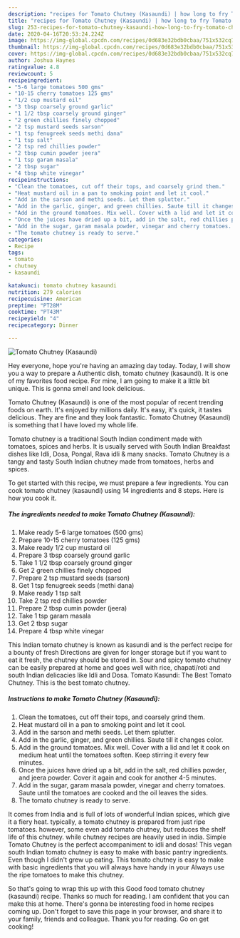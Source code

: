 ```yaml
---
description: "recipes for Tomato Chutney (Kasaundi) | how long to fry Tomato Chutney (Kasaundi)"
title: "recipes for Tomato Chutney (Kasaundi) | how long to fry Tomato Chutney (Kasaundi)"
slug: 253-recipes-for-tomato-chutney-kasaundi-how-long-to-fry-tomato-chutney-kasaundi
date: 2020-04-16T20:53:24.224Z
image: https://img-global.cpcdn.com/recipes/0d683e32bdb0cbaa/751x532cq70/tomato-chutney-kasaundi-recipe-main-photo.jpg
thumbnail: https://img-global.cpcdn.com/recipes/0d683e32bdb0cbaa/751x532cq70/tomato-chutney-kasaundi-recipe-main-photo.jpg
cover: https://img-global.cpcdn.com/recipes/0d683e32bdb0cbaa/751x532cq70/tomato-chutney-kasaundi-recipe-main-photo.jpg
author: Joshua Haynes
ratingvalue: 4.8
reviewcount: 5
recipeingredient:
- "5-6 large tomatoes 500 gms"
- "10-15 cherry tomatoes 125 gms"
- "1/2 cup mustard oil"
- "3 tbsp coarsely ground garlic"
- "1 1/2 tbsp coarsely ground ginger"
- "2 green chillies finely chopped"
- "2 tsp mustard seeds sarson"
- "1 tsp fenugreek seeds methi dana"
- "1 tsp salt"
- "2 tsp red chillies powder"
- "2 tbsp cumin powder jeera"
- "1 tsp garam masala"
- "2 tbsp sugar"
- "4 tbsp white vinegar"
recipeinstructions:
- "Clean the tomatoes, cut off their tops, and coarsely grind them."
- "Heat mustard oil in a pan to smoking point and let it cool."
- "Add in the sarson and methi seeds. Let them splutter."
- "Add in the garlic, ginger, and green chillies. Saute till it changes color."
- "Add in the ground tomatoes. Mix well. Cover with a lid and let it cook on medium heat until the tomatoes soften. Keep stirring it every few minutes."
- "Once the juices have dried up a bit, add in the salt, red chillies powder, and jeera powder. Cover it again and cook for another 4-5 minutes."
- "Add in the sugar, garam masala powder, vinegar and cherry tomatoes. Saute until the tomatoes are cooked and the oil leaves the sides."
- "The tomato chutney is ready to serve."
categories:
- Recipe
tags:
- tomato
- chutney
- kasaundi

katakunci: tomato chutney kasaundi 
nutrition: 279 calories
recipecuisine: American
preptime: "PT28M"
cooktime: "PT43M"
recipeyield: "4"
recipecategory: Dinner

---
```



![Tomato Chutney (Kasaundi)](https://img-global.cpcdn.com/recipes/0d683e32bdb0cbaa/751x532cq70/tomato-chutney-kasaundi-recipe-main-photo.jpg)

Hey everyone, hope you're having an amazing day today. Today, I will show you a way to prepare a Authentic dish, tomato chutney (kasaundi). It is one of my favorites food recipe. For mine, I am going to make it a little bit unique. This is gonna smell and look delicious.

Tomato Chutney (Kasaundi) is one of the most popular of recent trending foods on earth. It's enjoyed by millions daily. It's easy, it's quick, it tastes delicious. They are fine and they look fantastic. Tomato Chutney (Kasaundi) is something that I have loved my whole life.

Tomato chutney is a traditional South Indian condiment made with tomatoes, spices and herbs. It is usually served with South Indian Breakfast dishes like Idli, Dosa, Pongal, Rava idli &amp; many snacks. Tomato Chutney is a tangy and tasty South Indian chutney made from tomatoes, herbs and spices.


To get started with this recipe, we must prepare a few ingredients. You can cook tomato chutney (kasaundi) using 14 ingredients and 8 steps. Here is how you cook it.

<!--inarticleads1-->

##### The ingredients needed to make Tomato Chutney (Kasaundi):

1. Make ready 5-6 large tomatoes (500 gms)
1. Prepare 10-15 cherry tomatoes (125 gms)
1. Make ready 1/2 cup mustard oil
1. Prepare 3 tbsp coarsely ground garlic
1. Take 1 1/2 tbsp coarsely ground ginger
1. Get 2 green chillies finely chopped
1. Prepare 2 tsp mustard seeds (sarson)
1. Get 1 tsp fenugreek seeds (methi dana)
1. Make ready 1 tsp salt
1. Take 2 tsp red chillies powder
1. Prepare 2 tbsp cumin powder (jeera)
1. Take 1 tsp garam masala
1. Get 2 tbsp sugar
1. Prepare 4 tbsp white vinegar


This Indian tomato chutney is known as kasundi and is the perfect recipe for a bounty of fresh Directions are given for longer storage but if you want to eat it fresh, the chutney should be stored in. Sour and spicy tomato chutney can be easily prepared at home and goes well with rice, chapati/roti and south Indian delicacies like Idli and Dosa. Tomato Kasundi: The Best Tomato Chutney. This is the best tomato chutney. 

<!--inarticleads2-->

##### Instructions to make Tomato Chutney (Kasaundi):

1. Clean the tomatoes, cut off their tops, and coarsely grind them.
1. Heat mustard oil in a pan to smoking point and let it cool.
1. Add in the sarson and methi seeds. Let them splutter.
1. Add in the garlic, ginger, and green chillies. Saute till it changes color.
1. Add in the ground tomatoes. Mix well. Cover with a lid and let it cook on medium heat until the tomatoes soften. Keep stirring it every few minutes.
1. Once the juices have dried up a bit, add in the salt, red chillies powder, and jeera powder. Cover it again and cook for another 4-5 minutes.
1. Add in the sugar, garam masala powder, vinegar and cherry tomatoes. Saute until the tomatoes are cooked and the oil leaves the sides.
1. The tomato chutney is ready to serve.


It comes from India and is full of lots of wonderful Indian spices, which give it a fiery heat. typically, a tomato chutney is prepared from just ripe tomatoes. however, some even add tomato chutney, but reduces the shelf life of this chutney. while chutney recipes are heavily used in india. Simple Tomato Chutney is the perfect accompaniment to idli and dosas! This vegan south Indian tomato chutney is easy to make with basic pantry ingredients. Even though I didn&#39;t grew up eating. This tomato chutney is easy to make with basic ingredients that you will always have handy in your Always use the ripe tomatoes to make this chutney. 

So that's going to wrap this up with this Good food tomato chutney (kasaundi) recipe. Thanks so much for reading. I am confident that you can make this at home. There's gonna be interesting food in home recipes coming up. Don't forget to save this page in your browser, and share it to your family, friends and colleague. Thank you for reading. Go on get cooking!
